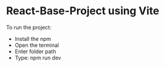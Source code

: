 # React-Base-Project using Vite
To run the project:
  - Install the npm
  - Open the terminal
  - Enter folder path
  - Type: npm run dev

